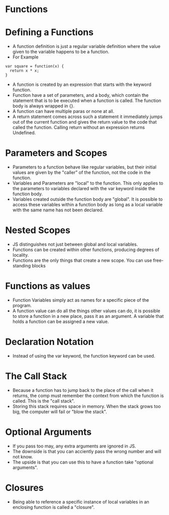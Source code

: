 # Functions

# Defining a Functions
- A function definition is just a regular variable definition where the value given to the variable happens to be a function.
- For Example
````
var square = function(x) {
  return x * x;
}
````
- A function is created by an expression that starts with the keyword function.
- Function have a set of parameters, and a body, which contain the statement that is to be executed when a function is called. The function body is always wrapped in {}.
- A function can have multiple paras or none at all.
- A return statement comes across such a statement it immediately jumps out of the current function and gives the return value to the code that called the function. Calling return without an expression returns Undefined.

# Parameters and Scopes
- Parameters to a function behave like regular variables, but their initial values are given by the "caller" of the function, not the code in the function.
- Variables and Parameters are "local" to the function. This only applies to the parameters to variables declared with the var keyword inside the function body.
- Variables created outside the function body are "global". It is possible to access these variables within a function body as long as a local variable with the same name has not been declared.

# Nested Scopes
- JS distinguishes not just between global and local variables.
- Functions can be created within other functions, producing degrees of locality.
- Functions are the only things that create a new scope. You can use free-standing blocks

# Functions as values
- Function Variables simply act as names for a specific piece of the program.
- A function value can do all the things other values can do, it is possible to store a function in a new place, pass it as an argument. A variable that holds a function can be assigned a new value.

# Declaration Notation
- Instead of using the var keyword, the function keyword can be used.

# The Call Stack
- Because a function has to jump back to the place of the call when it returns, the comp must remember the context from which the function is called. This is the "call stack".
- Storing this stack requires space in memory. When the stack grows too big, the computer will fail or "blow the stack".

# Optional Arguments
- If you pass too may, any extra arguments are ignored in JS.
- The downside is that you can acciently pass the wrong number and will not know.
- The upside is that you can use this to have a function take "optional arguments".

# Closures
- Being able to reference a specific instance of local variables in an enclosing function is called a "closure".
